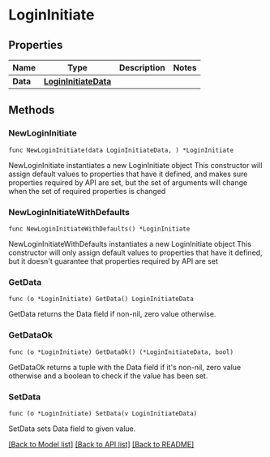 # LoginInitiate

## Properties

Name | Type | Description | Notes
------------ | ------------- | ------------- | -------------
**Data** | [**LoginInitiateData**](LoginInitiateData.md) |  | 

## Methods

### NewLoginInitiate

`func NewLoginInitiate(data LoginInitiateData, ) *LoginInitiate`

NewLoginInitiate instantiates a new LoginInitiate object
This constructor will assign default values to properties that have it defined,
and makes sure properties required by API are set, but the set of arguments
will change when the set of required properties is changed

### NewLoginInitiateWithDefaults

`func NewLoginInitiateWithDefaults() *LoginInitiate`

NewLoginInitiateWithDefaults instantiates a new LoginInitiate object
This constructor will only assign default values to properties that have it defined,
but it doesn't guarantee that properties required by API are set

### GetData

`func (o *LoginInitiate) GetData() LoginInitiateData`

GetData returns the Data field if non-nil, zero value otherwise.

### GetDataOk

`func (o *LoginInitiate) GetDataOk() (*LoginInitiateData, bool)`

GetDataOk returns a tuple with the Data field if it's non-nil, zero value otherwise
and a boolean to check if the value has been set.

### SetData

`func (o *LoginInitiate) SetData(v LoginInitiateData)`

SetData sets Data field to given value.



[[Back to Model list]](../README.md#documentation-for-models) [[Back to API list]](../README.md#documentation-for-api-endpoints) [[Back to README]](../README.md)


